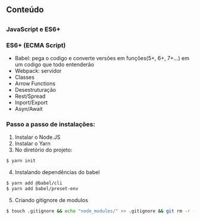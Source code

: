 ## 

## Conteúdo ##

## 

### JavaScript e ES6+ ###
### ES6+ (ECMA Script) ###

- Babel: pega o codigo e converte versões em funções(5+, 6+, 7+...) em um codigo que todo entenderão
- Webpack: servidor
- Classes
- Arrow Functions
- Desestruturação
- Rest/Spread
- Inport/Export
- Asyn/Await


### Passo a passo de instalações: ###
1. Instalar o Node.JS
2. Instalar o Yarn
3. No diretório do projeto:
```sh
$ yarn init
```
4. Instalando dependências do babel
```sh
$ yarn add @babel/cli
$ yarn add babel/preset-env
```
5. Criando gitignore de modulos
```sh
$ touch .gitignore && echo "node_modules/" >> .gitignore && git rm -r --cached node_modules ; git status
```
